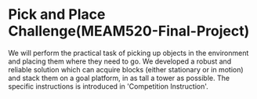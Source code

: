 # Pick and Place Challenge(MEAM520-Final-Project)

We will perform the practical task of picking up objects in the environment and placing them where they need to go. We developed a robust and reliable solution which can acquire blocks (either stationary or in motion) and stack them on a goal platform, in as tall a tower as possible. The specific instructions is introduced in 'Competition Instruction'.<br>
